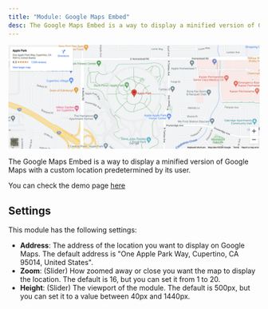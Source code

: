 ```yaml
---
title: "Module: Google Maps Embed"
desc: The Google Maps Embed is a way to display a minified version of Google Maps with a custom location predetermined by its user.
---
```


<img src="./google-maps-embed.png" alt="Screenshot of Google Maps Module" />

The Google Maps Embed is a way to display a minified version of Google Maps with a custom location predetermined by its user.

You can check the demo page [here](https://143910617.hs-sites-eu1.com/module-google-maps-embed)

## Settings

This module has the following settings:

- **Address**: The address of the location you want to display on Google Maps. The default address is "One Apple Park Way, Cupertino, CA 95014, United States".
- **Zoom**: (Slider) How zoomed away or close you want the map to display the location. The default is 16, but you can set it from 1 to 20.
- **Height**: (Slider) The viewport of the module. The default is 500px, but you can set it to a value between 40px and 1440px.
